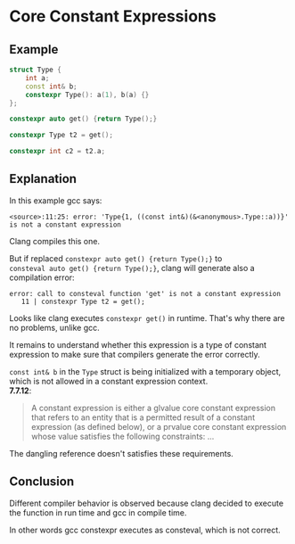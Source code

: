 # Core Constant Expressions
## Example

```C++
struct Type {
    int a;
    const int& b;
    constexpr Type(): a(1), b(a) {}
};

constexpr auto get() {return Type();}

constexpr Type t2 = get();

constexpr int c2 = t2.a;
```
## Explanation

In this example gcc says:
```
<source>:11:25: error: 'Type{1, ((const int&)(&<anonymous>.Type::a))}' is not a constant expression
```
Clang compiles this one. 

But if replaced `constexpr auto get() {return Type();}` to \
`consteval auto get() {return Type();}`, clang will generate also a compilation error:
```
error: call to consteval function 'get' is not a constant expression
   11 | constexpr Type t2 = get();
```

Looks like clang executes `constexpr get()` in runtime. That's why there are no problems, unlike gcc. 

It remains to understand whether this expression is a type of constant expression to make sure that compilers generate the error correctly.

`const int& b` in the `Type` struct is being initialized with a temporary object, which is not allowed in a constant expression context.  
<strong>7.7.12</strong>:

>A constant expression is either a glvalue core constant expression that refers to an entity that is a permitted result of a constant expression (as defined below), or a prvalue core constant expression whose value satisfies the following constraints: ...


The dangling reference doesn't satisfies these requirements.
## Conclusion

Different compiler behavior is observed because clang decided to execute the function in run time and gcc in compile time. 

In other words gcc constexpr executes as consteval, which is not correct.

